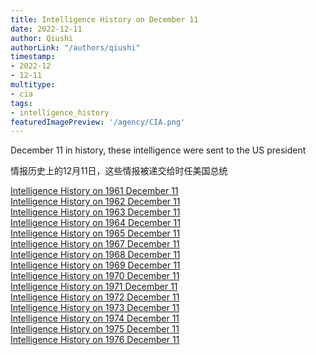 ```yaml
---
title: Intelligence History on December 11
date: 2022-12-11
author: Qiushi 
authorLink: "/authors/qiushi"
timestamp: 
- 2022-12
- 12-11
multitype: 
- cia
tags: 
- intelligence_history
featuredImagePreview: '/agency/CIA.png'
---
```



December 11 in history, these intelligence were sent to the US president

情报历史上的12月11日，这些情报被递交给时任美国总统

<!--more-->







[Intelligence History on 1961 December 11](/dailybrief/1961-12-11)   
[Intelligence History on 1962 December 11](/dailybrief/1962-12-11)   
[Intelligence History on 1963 December 11](/dailybrief/1963-12-11)   
[Intelligence History on 1964 December 11](/dailybrief/1964-12-11)   
[Intelligence History on 1965 December 11](/dailybrief/1965-12-11)   
[Intelligence History on 1967 December 11](/dailybrief/1967-12-11)   
[Intelligence History on 1968 December 11](/dailybrief/1968-12-11)   
[Intelligence History on 1969 December 11](/dailybrief/1969-12-11)   
[Intelligence History on 1970 December 11](/dailybrief/1970-12-11)   
[Intelligence History on 1971 December 11](/dailybrief/1971-12-11)   
[Intelligence History on 1972 December 11](/dailybrief/1972-12-11)   
[Intelligence History on 1973 December 11](/dailybrief/1973-12-11)   
[Intelligence History on 1974 December 11](/dailybrief/1974-12-11)   
[Intelligence History on 1975 December 11](/dailybrief/1975-12-11)   
[Intelligence History on 1976 December 11](/dailybrief/1976-12-11)   
